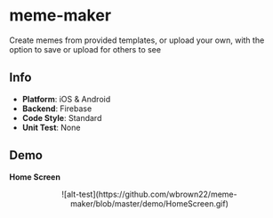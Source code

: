 # meme-maker
Create memes from provided templates, or upload your own, with the option to save or upload for others to see

Info
---
* **Platform**: iOS & Android
* **Backend**: Firebase
* **Code Style**: Standard
* **Unit Test**: None

Demo
---
**Home Screen**

<p align="center">
  ![alt-test](https://github.com/wbrown22/meme-maker/blob/master/demo/HomeScreen.gif)
</p>
